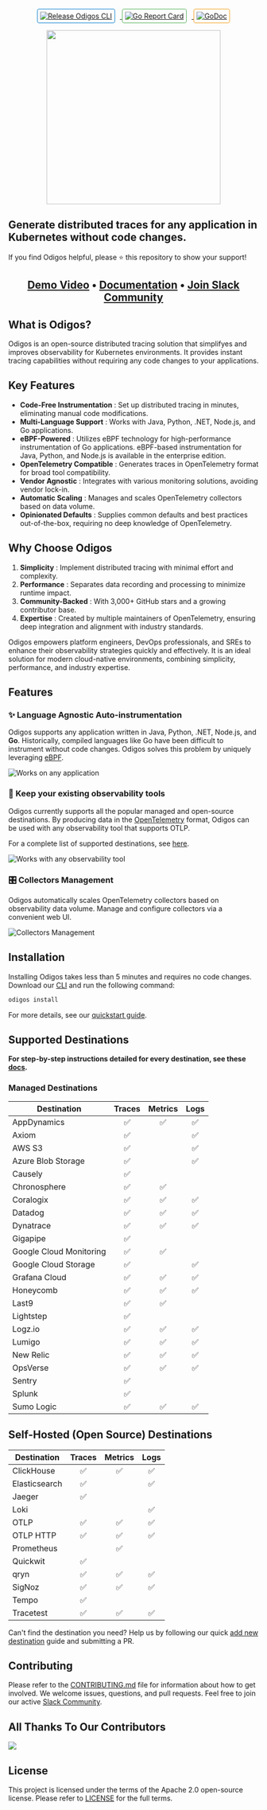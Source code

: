 <p align="center">
    <a href="https://github.com/odigos-io/odigos/actions/workflows/release.yml" target="_blank">
        <img src="https://github.com/odigos-io/odigos/actions/workflows/release.yml/badge.svg" alt="Release Odigos CLI" style="margin-right: 10px; border: 1px solid #007acc; border-radius: 4px; padding: 5px;">
    </a>
    <a href="https://goreportcard.com/report/github.com/odigos-io/odigos/cli" target="_blank">
        <img src="https://goreportcard.com/badge/github.com/odigos-io/odigos/cli" alt="Go Report Card" style="margin-right: 10px; border: 1px solid #4CAF50; border-radius: 4px; padding: 5px;">
    </a>
    <a href="https://godoc.org/github.com/odigos-io/odigos/cli" target="_blank">
        <img src="https://godoc.org/github.com/odigos-io/odigos/cli?status.svg" alt="GoDoc" style="border: 1px solid #f39c12; border-radius: 4px; padding: 5px;">
    </a>
</p>

<p align="center">
<img src="assets/logo.png" width="350" /></br>
<h2>Generate distributed traces for any application in Kubernetes without code changes.</h2>
If you find Odigos helpful, please ⭐ this repository to show your support!
</p>

<h2 align="center">
    <a href="https://www.youtube.com/watch?v=nynyV7FC4VI">Demo Video</a> • <a href="https://docs.odigos.io">Documentation</a> • <a href="https://join.slack.com/t/odigos/shared_invite/zt-1d7egaz29-Rwv2T8kyzc3mWP8qKobz~A">Join Slack Community</a>
</h2>

## What is Odigos?

Odigos is an open-source distributed tracing solution that simplifyes and improves observability for Kubernetes environments. It provides instant tracing capabilities without requiring any code changes to your applications.

## Key Features

- **Code-Free Instrumentation** : Set up distributed tracing in minutes, eliminating manual code modifications.
- **Multi-Language Support** : Works with Java, Python, .NET, Node.js, and Go applications.
- **eBPF-Powered** : Utilizes eBPF technology for high-performance instrumentation of Go applications. eBPF-based instrumentation for Java, Python, and Node.js is available in the enterprise edition.
- **OpenTelemetry Compatible** : Generates traces in OpenTelemetry format for broad tool compatibility.
- **Vendor Agnostic** : Integrates with various monitoring solutions, avoiding vendor lock-in.
- **Automatic Scaling** : Manages and scales OpenTelemetry collectors based on data volume.
- **Opinionated Defaults** : Supplies common defaults and best practices out-of-the-box, requiring no deep knowledge of OpenTelemetry.

## Why Choose Odigos

1. **Simplicity** : Implement distributed tracing with minimal effort and complexity.
2. **Performance** : Separates data recording and processing to minimize runtime impact.
3. **Community-Backed** : With 3,000+ GitHub stars and a growing contributor base.
4. **Expertise** : Created by multiple maintainers of OpenTelemetry, ensuring deep integration and alignment with industry standards.

Odigos empowers platform engineers, DevOps professionals, and SREs to enhance their observability strategies quickly and effectively. It is an ideal solution for modern cloud-native environments, combining simplicity, performance, and industry expertise.

## Features

### ✨ Language Agnostic Auto-instrumentation

Odigos supports any application written in Java, Python, .NET, Node.js, and **Go**.
Historically, compiled languages like Go have been difficult to instrument without code changes. Odigos solves this problem by uniquely leveraging [eBPF](https://ebpf.io).

![Works on any application](docs/images/ui_choose_apps.png)

### 🤝 Keep your existing observability tools

Odigos currently supports all the popular managed and open-source destinations.
By producing data in the [OpenTelemetry](https://opentelemetry.io) format, Odigos can be used with any observability tool that supports OTLP.

For a complete list of supported destinations, see [here](#supported-destinations).

![Works with any observability tool](docs/images/ui_choose_dest.png)

### 🎛️ Collectors Management

Odigos automatically scales OpenTelemetry collectors based on observability data volume.
Manage and configure collectors via a convenient web UI.

![Collectors Management](docs/images/ui_overview.png)

## Installation

Installing Odigos takes less than 5 minutes and requires no code changes.
Download our [CLI](https://docs.odigos.io/installation) and run the following command:

```bash
odigos install
```

For more details, see our [quickstart guide](https://docs.odigos.io/intro).

## Supported Destinations

**For step-by-step instructions detailed for every destination, see these [docs](https://docs.odigos.io/backends).**

### Managed Destinations

| Destination             | Traces | Metrics | Logs |
| ----------------------- | :----: | :-----: | :--: |
| AppDynamics             |   ✅   |   ✅    |  ✅  |
| Axiom                   |   ✅   |         |  ✅  |
| AWS S3                  |   ✅   |         |  ✅  |
| Azure Blob Storage      |   ✅   |         |  ✅  |
| Causely                 |   ✅   |         |      |
| Chronosphere            |   ✅   |   ✅    |      |
| Coralogix               |   ✅   |   ✅    |  ✅  |
| Datadog                 |   ✅   |   ✅    |  ✅  |
| Dynatrace               |   ✅   |   ✅    |  ✅  |
| Gigapipe                |   ✅   |         |      |
| Google Cloud Monitoring |   ✅   |   ✅    |      |
| Google Cloud Storage    |   ✅   |         |  ✅  |
| Grafana Cloud           |   ✅   |   ✅    |  ✅  |
| Honeycomb               |   ✅   |   ✅    |  ✅  |
| Last9                   |   ✅   |   ✅    |      |
| Lightstep               |   ✅   |         |      |
| Logz.io                 |   ✅   |   ✅    |  ✅  |
| Lumigo                  |   ✅   |   ✅    |  ✅  |
| New Relic               |   ✅   |   ✅    |  ✅  |
| OpsVerse                |   ✅   |   ✅    |  ✅  |
| Sentry                  |   ✅   |         |      |
| Splunk                  |   ✅   |         |      |
| Sumo Logic              |   ✅   |   ✅    |  ✅  |

## Self-Hosted (Open Source) Destinations

| Destination   | Traces | Metrics | Logs |
| ------------- | :----: | :-----: | :--: |
| ClickHouse    |   ✅   |   ✅    |  ✅  |
| Elasticsearch |   ✅   |         |  ✅  |
| Jaeger        |   ✅   |         |      |
| Loki          |        |         |  ✅  |
| OTLP          |   ✅   |   ✅    |  ✅  |
| OTLP HTTP     |   ✅   |   ✅    |  ✅  |
| Prometheus    |        |   ✅    |      |
| Quickwit      |   ✅   |         |      |
| qryn          |   ✅   |   ✅    |  ✅  |
| SigNoz        |   ✅   |   ✅    |  ✅  |
| Tempo         |   ✅   |         |      |
| Tracetest     |   ✅   |   ✅    |  ✅  |

Can't find the destination you need? Help us by following our quick [add new destination](https://docs.odigos.io/adding-new-dest) guide and submitting a PR.

## Contributing

Please refer to the [CONTRIBUTING.md](CONTRIBUTING.md) file for information about how to get involved. We welcome issues, questions, and pull requests. Feel free to join our active [Slack Community](https://join.slack.com/t/odigos/shared_invite/zt-1d7egaz29-Rwv2T8kyzc3mWP8qKobz~A).

## All Thanks To Our Contributors

<a href="https://github.com/odigos-io/odigos/graphs/contributors">
  <img src="https://contrib.rocks/image?repo=keyval-dev/odigos" />
</a>

## License

This project is licensed under the terms of the Apache 2.0 open-source license. Please refer to [LICENSE](LICENSE) for the full terms.

